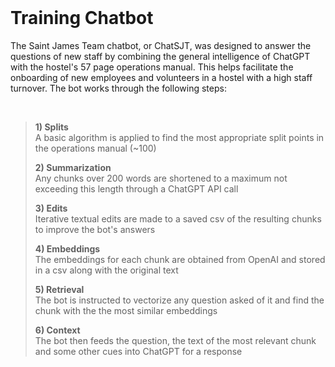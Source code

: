 </br>

# Training Chatbot

The Saint James Team chatbot, or ChatSJT, was designed to answer the questions of new staff by combining the general intelligence of ChatGPT with the hostel's 57 page operations manual. This helps facilitate the onboarding of new employees and volunteers in a hostel with a high staff turnover. The bot works through the following steps:

</br>

>  **1) Splits**  
>     A basic algorithm is applied to find the most appropriate split points in the operations manual (~100)
> 
>  **2) Summarization**  
>     Any chunks over 200 words are shortened to a maximum not exceeding this length through a ChatGPT API call
> 
>  **3) Edits**  
>     Iterative textual edits are made to a saved csv of the resulting chunks to improve the bot's answers
> 
>  **4) Embeddings**  
>     The embeddings for each chunk are obtained from OpenAI and stored in a csv along with the original text
> 
>  **5) Retrieval**    
>     The bot is instructed to vectorize any question asked of it and find the chunk with the the most similar embeddings
> 
>  **6) Context**  
>     The bot then feeds the question, the text of the most relevant chunk and some other cues into ChatGPT for a response
